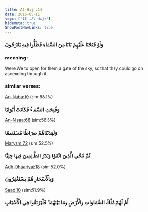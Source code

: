 ```yaml
---
title: Al-Hijr:14
date: 2015-05-11
tags: ["15 .Al-Hijr"]
hidemeta: true 
ShowPostNavLinks: true 
---
```

### وَلَوْ فَتَحْنَا عَلَيْهِمْ بَابًا مِنَ السَّمَاءِ فَظَلُّوا فِيهِ يَعْرُجُونَ
### meaning: 
Were We to open for them a gate of the sky, so that they could go on ascending through it,
### similar verses: 

[An-Naba:19](/78/19) (sim:58.1%)

### وَفُتِحَتِ السَّمَاءُ فَكَانَتْ أَبْوَابًا

[An-Nisaa:68](/4/68) (sim:56.6%)

### وَلَهَدَيْنَاهُمْ صِرَاطًا مُسْتَقِيمًا

[Maryam:72](/19/72) (sim:52.5%)

### ثُمَّ نُنَجِّي الَّذِينَ اتَّقَوْا وَنَذَرُ الظَّالِمِينَ فِيهَا جِثِيًّا

[Adh-Dhaariyat:18](/51/18) (sim:52.0%)

### وَبِالْأَسْحَارِ هُمْ يَسْتَغْفِرُونَ

[Saad:10](/38/10) (sim:51.9%)

### أَمْ لَهُمْ مُلْكُ السَّمَاوَاتِ وَالْأَرْضِ وَمَا بَيْنَهُمَا ۖ فَلْيَرْتَقُوا فِي الْأَسْبَابِ
